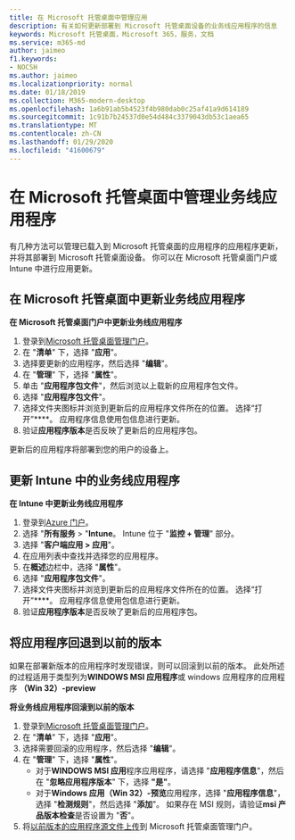 ```yaml
---
title: 在 Microsoft 托管桌面中管理应用
description: 有关如何更新部署到 Microsoft 托管桌面设备的业务线应用程序的信息
keywords: Microsoft 托管桌面，Microsoft 365，服务，文档
ms.service: m365-md
author: jaimeo
f1.keywords:
- NOCSH
ms.author: jaimeo
ms.localizationpriority: normal
ms.date: 01/18/2019
ms.collection: M365-modern-desktop
ms.openlocfilehash: 1a6b91ab5b4523f4b980dab0c25af41a9d614189
ms.sourcegitcommit: 1c91b7b24537d0e54d484c3379043db53c1aea65
ms.translationtype: MT
ms.contentlocale: zh-CN
ms.lasthandoff: 01/29/2020
ms.locfileid: "41600679"
---
```

# <a name="manage-line-of-business-apps-in-microsoft-managed-desktop"></a>在 Microsoft 托管桌面中管理业务线应用程序

<!--Application management -->

有几种方法可以管理已载入到 Microsoft 托管桌面的应用程序的应用程序更新，并将其部署到 Microsoft 托管桌面设备。 你可以在 Microsoft 托管桌面门户或 Intune 中进行应用更新。 

<span id="update-app-mmd" />

## <a name="update-line-of-business-apps-in-microsoft-managed-desktop"></a>在 Microsoft 托管桌面中更新业务线应用程序

**在 Microsoft 托管桌面门户中更新业务线应用程序**
1. 登录到[Microsoft 托管桌面管理门户](https://aka.ms/mmdportal)。
2. 在 "**清单**" 下，选择 "**应用**"。  
3. 选择要更新的应用程序，然后选择 "**编辑**"。
4. 在 "**管理**" 下，选择 "**属性**"。 
5. 单击 "**应用程序包文件**"，然后浏览以上载新的应用程序包文件。
6. 选择 "**应用程序包文件**"。
7. 选择文件夹图标并浏览到更新后的应用程序文件所在的位置。 选择“打开”****。 应用程序信息使用包信息进行更新。
8. 验证**应用程序版本**是否反映了更新后的应用程序包。 

更新后的应用程序将部署到您的用户的设备上。

<span id="update-app-intune" />

## <a name="update-line-of-business-apps-in-intune"></a>更新 Intune 中的业务线应用程序

**在 Intune 中更新业务线应用程序**
1. 登录到[Azure 门户](https://portal.azure.com)。
2. 选择 "**所有服务** > "**Intune**。 Intune 位于 "**监控 + 管理**" 部分。
3. 选择 "**客户端应用 > 应用**"。
4. 在应用列表中查找并选择您的应用程序。
5. 在**概述**边栏中，选择 "**属性**"。
6. 选择 "**应用程序包文件**"。
7. 选择文件夹图标并浏览到更新后的应用程序文件所在的位置。 选择“打开”****。 应用程序信息使用包信息进行更新。
8. 验证**应用程序版本**是否反映了更新后的应用程序包。

<span id="roll-back-app-mmd" />

## <a name="roll-back-an-app-to-a-previous-version"></a>将应用程序回退到以前的版本

如果在部署新版本的应用程序时发现错误，则可以回滚到以前的版本。 此处所述的过程适用于类型列为**WINDOWS MSI 应用程序**或 windows 应用程序的应用程序 **（Win 32）-preview**

**将业务线应用程序回滚到以前的版本**

1. 登录到[Microsoft 托管桌面管理门户](https://aka.ms/mmdportal)。
2. 在 "**清单**" 下，选择 "**应用**"。  
3. 选择需要回滚的应用程序，然后选择 "**编辑**"。
4. 在 "**管理**" 下，选择 "**属性**"。 
    - 对于**WINDOWS MSI 应用**程序应用程序，请选择 "**应用程序信息**"，然后在 "**忽略应用程序版本**" 下，选择 **"是"**。
    - 对于**Windows 应用（Win 32）-预览**应用程序，选择 "**应用程序信息**"，选择 "**检测规则**"，然后选择 "**添加**"。 
    如果存在 MSI 规则，请验证**msi 产品版本检查**是否设置为 "**否**"。
5. 将[以前版本的应用程序源文件上传](../get-started/deploy-apps.md)到 Microsoft 托管桌面管理门户。  

